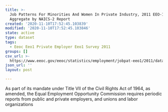 ```yaml
---
title: >-
  Job Patterns For Minorities And Women In Private Industry, 2011 EEO-1 State
  Aggregate by NAICS-2 Report
created: '2020-11-10T17:52:45.103839'
modified: '2020-11-10T17:52:45.103846'
state: active
type: dataset
tags:
  - Eeoc Eeo1 Private Employer Eeo1 Survey 2011
groups: []
csv_url: >-
  https://www.eeoc.gov/eeoc/statistics/employment/jobpat-eeo1/2011/datasets/year11_state_nac2.txt
json_url: ''
layout: post

---
```

As part of its mandate under Title VII of the Civil Rights Act of 1964, as amended, the Equal Employment Opportunity Commission requires periodic reports from public and private employers, and unions and labor organizations 
